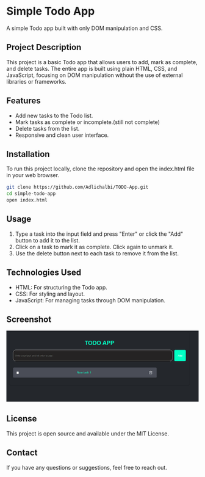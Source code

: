 # Simple Todo App
A simple Todo app built with only DOM manipulation and CSS.

## Project Description
This project is a basic Todo app that allows users to add, mark as complete, and delete tasks. The entire app is built using plain HTML, CSS, and JavaScript, focusing on DOM manipulation without the use of external libraries or frameworks.

## Features
* Add new tasks to the Todo list.
* Mark tasks as complete or incomplete.(still not complete)
* Delete tasks from the list.
* Responsive and clean user interface.

## Installation
To run this project locally, clone the repository and open the index.html file in your web browser.

```bash
git clone https://github.com/Adlichalbi/TODO-App.git
cd simple-todo-app
open index.html
```

## Usage
1. Type a task into the input field and press "Enter" or click the "Add" button to add it to the list.
2. Click on a task to mark it as complete. Click again to unmark it.
3. Use the delete button next to each task to remove it from the list.

## Technologies Used
* HTML: For structuring the Todo app.
* CSS: For styling and layout.
* JavaScript: For managing tasks through DOM manipulation.

## Screenshot
![App Screenshot](./image.png)

## License
This project is open source and available under the MIT License.

## Contact
If you have any questions or suggestions, feel free to reach out.

